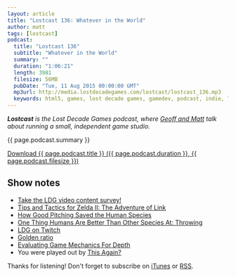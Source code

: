 ```yaml
---
layout: article
title: "Lostcast 136: Whatever in the World"
author: matt
tags: [lostcast]
podcast:
  title: "Lostcast 136"
  subtitle: "Whatever in the World"
  summary: ""
  duration: "1:06:21"
  length: 3981
  filesize: 56MB
  pubDate: "Tue, 11 Aug 2015 00:00:00 GMT"
  mp3url: http://media.lostdecadegames.com/lostcast/lostcast_136.mp3
  keywords: html5, games, lost decade games, gamedev, podcast, indie, lostcast
---
```

_**Lostcast** is the Lost Decade Games podcast, where [Geoff and Matt](/about/) talk about running a small, independent game studio._

{{ page.podcast.summary }}

<a class="download-podcast" href="{{ page.podcast.mp3url }}">
	Download {{ page.podcast.title }} ({{ page.podcast.duration }}, {{ page.podcast.filesize }})
</a>

## Show notes

* [Take the LDG video content survey!](https://docs.google.com/forms/d/1_16PHLqWCyO1gcLJM7yahoHXYCVfKl-qjw1-JjW0KtA/viewform)
* [Tips and Tactics for Zelda II: The Adventure of Link](http://www.kreativeassassin.com/2015/08/tips-and-tactics-for-zelda-ii-adventure.html)
* [How Good Pitching Saved the Human Species](http://content.time.com/time/health/article/0,8599,2044308,00.html)
* [One Thing Humans Are Better Than Other Species At: Throwing](http://www.smithsonianmag.com/smart-news/one-thing-humans-are-better-other-species-throwing-180949897/?no-ist)
* [LDG on Twitch](http://www.twitch.tv/LostDecadeGames)
* [Golden ratio](https://en.wikipedia.org/wiki/Golden_ratio)
* [Evaluating Game Mechanics For Depth](http://gamasutra.com/view/feature/134273/evaluating_game_mechanics_for_depth.php)
* You were played out by [This Again?](http://joshuamorse.bandcamp.com/track/this-again)

Thanks for listening! Don't forget to subscribe on [iTunes](http://itunes.apple.com/us/podcast/lostcast/id481950724) or [RSS](/lostcast.xml).
